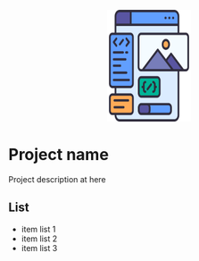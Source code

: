 <p align="center">
  <img src="client_logo.png" alt="client image" width="150" height="200">
</p>

# Project name
Project description at here

## List
* item list 1
* item list 2
* item list 3


